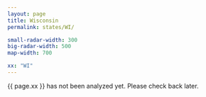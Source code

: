 ```yaml
---
layout: page
title: Wisconsin
permalink: states/WI/

small-radar-width: 300
big-radar-width: 500
map-width: 700

xx: "WI"
---
```


<p>{{ page.xx }} has not been analyzed yet. Please check back later.</p>